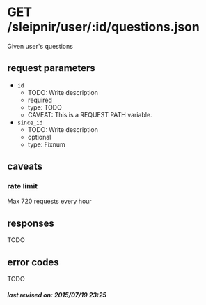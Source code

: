 # GET /sleipnir/user/:id/questions.json

Given user's questions

## request parameters

- `id`
  - TODO: Write description
  - required
  - type: TODO
  - CAVEAT: This is a REQUEST PATH variable.
- `since_id`
  - TODO: Write description
  - optional
  - type: Fixnum

## caveats

### rate limit

Max 720 requests every hour

## responses

TODO

## error codes

TODO

##### last revised on: 2015/07/19 23:25
